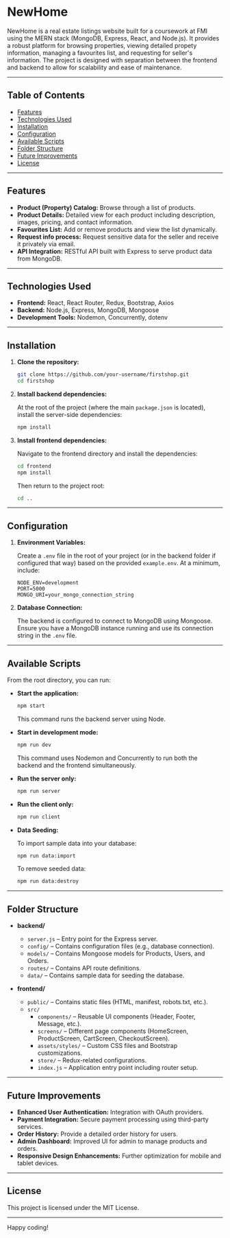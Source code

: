 # NewHome

NewHome is a real estate listings website built for a coursework at FMI using the MERN stack (MongoDB, Express, React, and Node.js). It provides a robust platform for browsing properties, viewing detailed propety information, managing a favourites list, and requesting for seller's information.
The project is designed with separation between the frontend and backend to allow for scalability and ease of maintenance.

---

## Table of Contents

- [Features](#features)
- [Technologies Used](#technologies-used)
- [Installation](#installation)
- [Configuration](#configuration)
- [Available Scripts](#available-scripts)
- [Folder Structure](#folder-structure)
- [Future Improvements](#future-improvements)
- [License](#license)

---

## Features

- **Product (Property) Catalog:** Browse through a list of products.
- **Product Details:** Detailed view for each product including description, images, pricing, and contact information.
- **Favourites List:** Add or remove products and view the list dynamically.
- **Request info process:** Request sensitive data for the seller and receive it privately via email.
- **API Integration:** RESTful API built with Express to serve product data from MongoDB.

---

## Technologies Used

- **Frontend:** React, React Router, Redux, Bootstrap, Axios
- **Backend:** Node.js, Express, MongoDB, Mongoose
- **Development Tools:** Nodemon, Concurrently, dotenv

---

## Installation

1. **Clone the repository:**

   ```bash
   git clone https://github.com/your-username/firstshop.git
   cd firstshop
   ```

2. **Install backend dependencies:**

   At the root of the project (where the main `package.json` is located), install the server-side dependencies:

   ```bash
   npm install
   ```

3. **Install frontend dependencies:**

   Navigate to the frontend directory and install the dependencies:

   ```bash
   cd frontend
   npm install
   ```

   Then return to the project root:

   ```bash
   cd ..
   ```

---

## Configuration

1. **Environment Variables:**

   Create a `.env` file in the root of your project (or in the backend folder if configured that way) based on the provided `example.env`. At a minimum, include:

   ```env
   NODE_ENV=development
   PORT=5000
   MONGO_URI=your_mongo_connection_string
   ```

2. **Database Connection:**

   The backend is configured to connect to MongoDB using Mongoose. Ensure you have a MongoDB instance running and use its connection string in the `.env` file.

---

## Available Scripts

From the root directory, you can run:

- **Start the application:**

  ```bash
  npm start
  ```

  This command runs the backend server using Node.

- **Start in development mode:**

  ```bash
  npm run dev
  ```

  This command uses Nodemon and Concurrently to run both the backend and the frontend simultaneously.

- **Run the server only:**

  ```bash
  npm run server
  ```

- **Run the client only:**

  ```bash
  npm run client
  ```

- **Data Seeding:**

  To import sample data into your database:

  ```bash
  npm run data:import
  ```

  To remove seeded data:

  ```bash
  npm run data:destroy
  ```

---

## Folder Structure

- **backend/**
  - `server.js` – Entry point for the Express server.
  - `config/` – Contains configuration files (e.g., database connection).
  - `models/` – Contains Mongoose models for Products, Users, and Orders.
  - `routes/` – Contains API route definitions.
  - `data/` – Contains sample data for seeding the database.
  
- **frontend/**
  - `public/` – Contains static files (HTML, manifest, robots.txt, etc.).
  - `src/`
    - `components/` – Reusable UI components (Header, Footer, Message, etc.).
    - `screens/` – Different page components (HomeScreen, ProductScreen, CartScreen, CheckoutScreen).
    - `assets/styles/` – Custom CSS files and Bootstrap customizations.
    - `store/` – Redux-related configurations.
    - `index.js` – Application entry point including router setup.

---

## Future Improvements

- **Enhanced User Authentication:** Integration with OAuth providers.
- **Payment Integration:** Secure payment processing using third-party services.
- **Order History:** Provide a detailed order history for users.
- **Admin Dashboard:** Improved UI for admin to manage products and orders.
- **Responsive Design Enhancements:** Further optimization for mobile and tablet devices.

---

## License

This project is licensed under the MIT License.

---

Happy coding!
